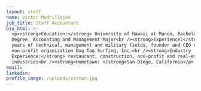 ```yaml
---
layout: staff
name: Victor Madrillejos
job_title: Staff Accountant
bio_html: >-
  <p><strong>Education:</strong> University of Hawaii at Manoa, Bachelor&rsquo;s
  Degree, Accounting and Management Major<br /><strong>Experience:</strong> 14
  years of technical, management and military fields, founder and CEO of local
  non-profit organization Dog Tag Surfing, Inc.<br /><strong>Industry
  Experience:</strong> restaurant, construction, non-profit and real-estate
  industries<br /><strong>Hometown: </strong>San Diego, California</p>
email:
linkedin:
profile_image: /uploads/victor.jpg
---
```


